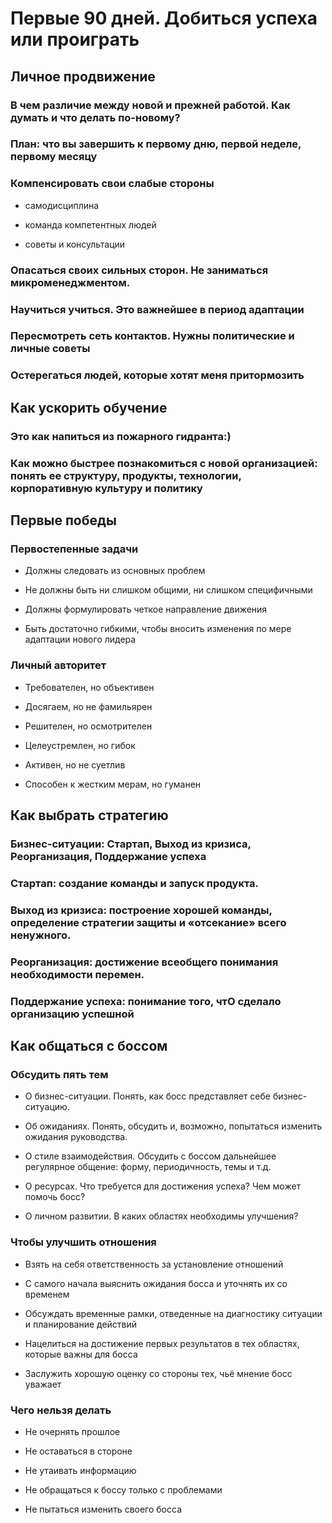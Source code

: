 # Первые 90 дней. Добиться успеха или проиграть


## Личное продвижение

### В чем различие между новой и прежней работой. Как думать и что делать по-новому?

### План: что вы завершить к первому дню, первой неделе, первому месяцу

### Компенсировать свои слабые стороны

- самодисциплина

- команда компетентных людей

- советы и консультации

### Опасаться своих сильных сторон. Не заниматься микроменеджментом.

### Научиться учиться. Это важнейшее в период адаптации

### Пересмотреть сеть контактов. Нужны политические и личные советы

### Остерегаться людей, которые хотят меня притормозить

## Как ускорить обучение

### Это как напиться из пожарного гидранта:)

### Как можно быстрее познакомиться с новой организацией: понять ее структуру, продукты, технологии, корпоративную культуру и политику

## Первые победы

### Первостепенные задачи

- Должны следовать из основных проблем

- Не должны быть ни слишком общими, ни слишком специфичными

- Должны формулировать четкое направление движения

- Быть достаточно гибкими, чтобы вносить изменения по мере адаптации нового лидера

### Личный авторитет

- Требователен, но объективен

- Досягаем, но не фамильярен

- Решителен, но осмотрителен

- Целеустремлен, но гибок

- Активен, но не суетлив

- Способен к жестким мерам, но гуманен

## Как выбрать стратегию

### Бизнес-ситуации: Стартап, Выход из кризиса, Реорганизация, Поддержание успеха

### Стартап: создание команды и запуск продукта.

### Выход из кризиса: построение хорошей команды, определение стратегии защиты и «отсекание» всего ненужного.

### Реорганизация: достижение всеобщего понимания необходимости перемен.

### Поддержание успеха: понимание того, чтО сделало организацию успешной

## Как общаться с боссом

### Обсудить пять тем

- О бизнес-ситуации. Понять, как босс представляет себе бизнес-ситуацию.

- Об ожиданиях. Понять, обсудить и, возможно, попытаться изменить ожидания руководства.

- О стиле взаимодействия. Обсудить с боссом дальнейшее регулярное общение: форму, периодичность, темы и т.д.

- О ресурсах. Что требуется для достижения успеха? Чем может помочь босс?

- О личном развитии. В каких областях необходимы улучшения?

### Чтобы улучшить отношения

- Взять на себя ответственность за установление отношений

- С самого начала выяснить ожидания босса и уточнять их со временем

- Обсуждать временные рамки, отведенные на диагностику ситуации и планирование действий

- Нацелиться на достижение первых результатов в тех областях, которые важны для босса

- Заслужить хорошую оценку со стороны тех, чьё мнение босс уважает

### Чего нельзя делать

- Не очернять прошлое

- Не оставаться в стороне

- Не утаивать информацию

- Не обращаться к боссу только с проблемами

- Не пытаться изменить своего босса
